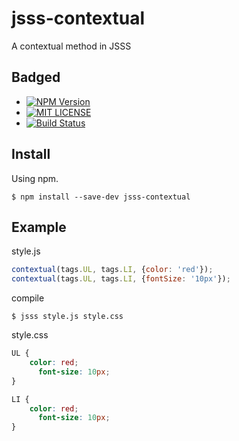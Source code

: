 jsss-contextual
===============

A contextual method in JSSS

## Badged
+ [![NPM Version](http://img.shields.io/npm/v/jsss-contextual.svg)](https://www.npmjs.org/package/jsss-contextual)
+ [![MIT LICENSE](http://img.shields.io/badge/license-MIT-brightgreen.svg)](https://github.com/watilde/jsss-contextual/blob/master/LICENSE)
+ [![Build Status](https://api.travis-ci.org/watilde/jsss-contextual.svg)](https://travis-ci.org/watilde/jsss-contextual)

## Install

Using npm.
```
$ npm install --save-dev jsss-contextual
```

## Example
style.js
```js
contextual(tags.UL, tags.LI, {color: 'red'});
contextual(tags.UL, tags.LI, {fontSize: '10px'});
```

compile
```
$ jsss style.js style.css
```

style.css
```css
UL {
    color: red;
      font-size: 10px;
}

LI {
    color: red;
      font-size: 10px;
}
```
